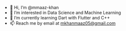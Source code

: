 - 👋 Hi, I’m @mmaaz-khan
- 👀 I’m interested in Data Science and Machine Learning
- 🌱 I’m currently learning Dart with Flutter and C++
- 📫 Reach me by email at mkhanmaaz05@gmail.com

<!---
mmaaz-khan/mmaaz-khan is a ✨ special ✨ repository because its `README.md` (this file) appears on your GitHub profile.
You can click the Preview link to take a look at your changes.
--->
